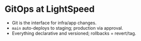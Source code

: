# GitOps at LightSpeed

- Git is the interface for infra/app changes.
- `main` auto-deploys to staging; production via approval.
- Everything declarative and versioned; rollbacks = revert/tag.
